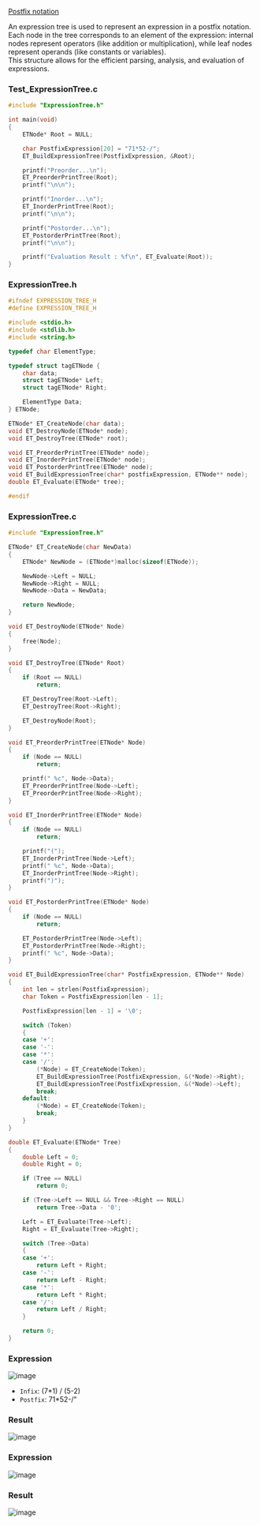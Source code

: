 [Postfix notation](https://github.com/vacu9708/Algorithm/tree/main/Related%20to%20math/Complex%20calculation)

An expression tree is used to represent an expression in a postfix notation.<br>
Each node in the tree corresponds to an element of the expression: internal nodes represent operators (like addition or multiplication), while leaf nodes represent operands (like constants or variables).<br>
This structure allows for the efficient parsing, analysis, and evaluation of expressions.<br>

### Test_ExpressionTree.c
~~~c++
#include "ExpressionTree.h"

int main(void)
{
    ETNode* Root = NULL;

    char PostfixExpression[20] = "71*52-/";
    ET_BuildExpressionTree(PostfixExpression, &Root);

    printf("Preorder...\n");
    ET_PreorderPrintTree(Root);
    printf("\n\n");

    printf("Inorder...\n");
    ET_InorderPrintTree(Root);
    printf("\n\n");

    printf("Postorder...\n");
    ET_PostorderPrintTree(Root);
    printf("\n\n");

    printf("Evaluation Result : %f\n", ET_Evaluate(Root));
}
~~~

### ExpressionTree.h
~~~c++
#ifndef EXPRESSION_TREE_H
#define EXPRESSION_TREE_H

#include <stdio.h>
#include <stdlib.h>
#include <string.h>

typedef char ElementType;

typedef struct tagETNode {
    char data;
    struct tagETNode* Left;
    struct tagETNode* Right;

    ElementType Data;
} ETNode;

ETNode* ET_CreateNode(char data);
void ET_DestroyNode(ETNode* node);
void ET_DestroyTree(ETNode* root);

void ET_PreorderPrintTree(ETNode* node);
void ET_InorderPrintTree(ETNode* node);
void ET_PostorderPrintTree(ETNode* node);
void ET_BuildExpressionTree(char* postfixExpression, ETNode** node);
double ET_Evaluate(ETNode* tree);

#endif
~~~

### ExpressionTree.c
~~~c++
#include "ExpressionTree.h"

ETNode* ET_CreateNode(char NewData)
{
    ETNode* NewNode = (ETNode*)malloc(sizeof(ETNode));

    NewNode->Left = NULL;
    NewNode->Right = NULL;
    NewNode->Data = NewData;

    return NewNode;
}

void ET_DestroyNode(ETNode* Node)
{
    free(Node);
}

void ET_DestroyTree(ETNode* Root)
{
    if (Root == NULL)
        return;

    ET_DestroyTree(Root->Left);
    ET_DestroyTree(Root->Right);

    ET_DestroyNode(Root);
}

void ET_PreorderPrintTree(ETNode* Node)
{
    if (Node == NULL)
        return;

    printf(" %c", Node->Data);
    ET_PreorderPrintTree(Node->Left);
    ET_PreorderPrintTree(Node->Right);
}

void ET_InorderPrintTree(ETNode* Node)
{
    if (Node == NULL)
        return;

    printf("(");
    ET_InorderPrintTree(Node->Left);
    printf(" %c", Node->Data);
    ET_InorderPrintTree(Node->Right);
    printf(")");
}

void ET_PostorderPrintTree(ETNode* Node)
{
    if (Node == NULL)
        return;

    ET_PostorderPrintTree(Node->Left);
    ET_PostorderPrintTree(Node->Right);
    printf(" %c", Node->Data);
}

void ET_BuildExpressionTree(char* PostfixExpression, ETNode** Node)
{
    int len = strlen(PostfixExpression);
    char Token = PostfixExpression[len - 1];

    PostfixExpression[len - 1] = '\0';

    switch (Token)
    {
    case '+':
    case '-':
    case '*':
    case '/':
        (*Node) = ET_CreateNode(Token);
        ET_BuildExpressionTree(PostfixExpression, &(*Node)->Right);
        ET_BuildExpressionTree(PostfixExpression, &(*Node)->Left);
        break;
    default:
        (*Node) = ET_CreateNode(Token);
        break;
    }
}

double ET_Evaluate(ETNode* Tree)
{
    double Left = 0;
    double Right = 0;

    if (Tree == NULL)
        return 0;

    if (Tree->Left == NULL && Tree->Right == NULL)
        return Tree->Data - '0';

    Left = ET_Evaluate(Tree->Left);
    Right = ET_Evaluate(Tree->Right);

    switch (Tree->Data)
    {
    case '+':
        return Left + Right;
    case '-':
        return Left - Right;
    case '*':
        return Left * Right;
    case '/':
        return Left / Right;
    }

    return 0;
}
~~~

### Expression
![image](https://github.com/vacu9708/Data-structure/assets/67142421/5918033f-671e-41ee-a3c1-b417bb198b3c)<br>
- `Infix`: (7*1) / (5-2)
- `Postfix`: 71*52-/" 

### Result
![image](https://github.com/vacu9708/Data-structure/assets/67142421/7733c742-2667-4a53-b5f2-acd7abe9df9e)

### Expression
![image](https://github.com/vacu9708/Data-structure/assets/67142421/946dfdd2-92ad-4095-9a8f-d6ef922c4c80)

### Result
![image](https://github.com/vacu9708/Data-structure/assets/67142421/00946630-f3d1-4ee7-9718-8a2b58d05781)
